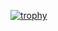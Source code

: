 [![trophy](https://github-profile-trophy.vercel.app/?username=nisacodelifings)](https://github.com/ryo-ma/github-profile-trophy)
